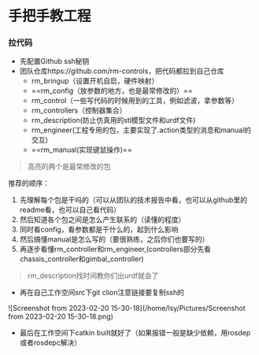 # 手把手教工程

### 拉代码

- 先配置Github  ssh秘钥
- 团队仓库https://github.com/rm-controls，把代码都拉到自己仓库
  - rm_bringup（设置开机自启，硬件映射）
  - ==rm_config（放参数的地方，也是最常修改的）==
  - rm_control（一些写代码的时候用到的工具，例如滤波，拿参数等）
  - rm_controllers（控制器集合）
  - rm_description(防止仿真用的stl模型文件和urdf文件)
  - rm_engineer(工程专用的包，主要实现了.action类型的消息和manual的交互)
  - ==rm_manual(实现键鼠操作)==

> 高亮的两个是最常修改的包

推荐的顺序：

1. 先理解每个包是干吗的（可以从团队的技术报告中看，也可以从github里的readme看，也可以自己看代码）
2. 然后知道各个包之间是怎么产生联系的（读懂的程度）
3. 同时看config，看参数都是干什么的，起到什么影响
4. 然后搞懂manual是怎么写的（要很熟练，之后你们也要写的）
5. 再逐步看懂rm_controller和rm_engineer,(controllers部分先看chassis_controller和gimbal_controller)

> rm_description找时间教你们出urdf就会了

- 再在自己工作空间src下git clion注意链接要复制ssh的

![Screenshot from 2023-02-20 15-30-18](/home/lsy/Pictures/Screenshot from 2023-02-20 15-30-18.png)

- 最后在工作空间下catkin built就好了（如果报错一般是缺少依赖，用rosdep或者rosdepc解决）